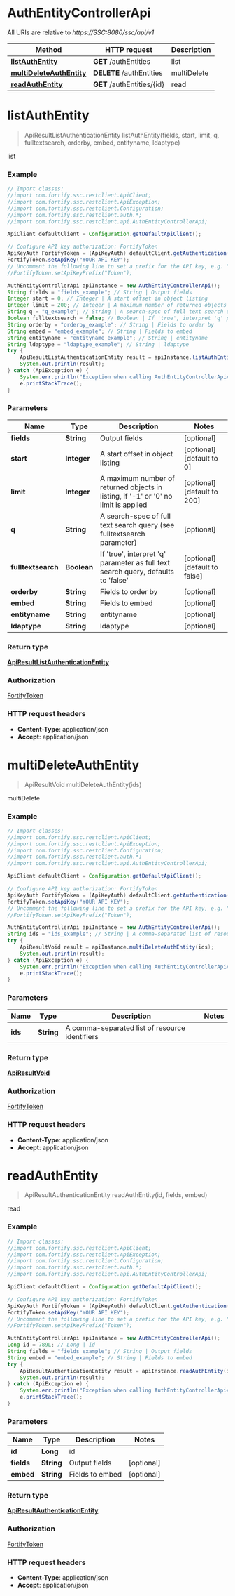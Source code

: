 # AuthEntityControllerApi

All URIs are relative to *https://SSC:8080/ssc/api/v1*

Method | HTTP request | Description
------------- | ------------- | -------------
[**listAuthEntity**](AuthEntityControllerApi.md#listAuthEntity) | **GET** /authEntities | list
[**multiDeleteAuthEntity**](AuthEntityControllerApi.md#multiDeleteAuthEntity) | **DELETE** /authEntities | multiDelete
[**readAuthEntity**](AuthEntityControllerApi.md#readAuthEntity) | **GET** /authEntities/{id} | read


<a name="listAuthEntity"></a>
# **listAuthEntity**
> ApiResultListAuthenticationEntity listAuthEntity(fields, start, limit, q, fulltextsearch, orderby, embed, entityname, ldaptype)

list

### Example
```java
// Import classes:
//import com.fortify.ssc.restclient.ApiClient;
//import com.fortify.ssc.restclient.ApiException;
//import com.fortify.ssc.restclient.Configuration;
//import com.fortify.ssc.restclient.auth.*;
//import com.fortify.ssc.restclient.api.AuthEntityControllerApi;

ApiClient defaultClient = Configuration.getDefaultApiClient();

// Configure API key authorization: FortifyToken
ApiKeyAuth FortifyToken = (ApiKeyAuth) defaultClient.getAuthentication("FortifyToken");
FortifyToken.setApiKey("YOUR API KEY");
// Uncomment the following line to set a prefix for the API key, e.g. "Token" (defaults to null)
//FortifyToken.setApiKeyPrefix("Token");

AuthEntityControllerApi apiInstance = new AuthEntityControllerApi();
String fields = "fields_example"; // String | Output fields
Integer start = 0; // Integer | A start offset in object listing
Integer limit = 200; // Integer | A maximum number of returned objects in listing, if '-1' or '0' no limit is applied
String q = "q_example"; // String | A search-spec of full text search query (see fulltextsearch parameter)
Boolean fulltextsearch = false; // Boolean | If 'true', interpret 'q' parameter as full text search query, defaults to 'false'
String orderby = "orderby_example"; // String | Fields to order by
String embed = "embed_example"; // String | Fields to embed
String entityname = "entityname_example"; // String | entityname
String ldaptype = "ldaptype_example"; // String | ldaptype
try {
    ApiResultListAuthenticationEntity result = apiInstance.listAuthEntity(fields, start, limit, q, fulltextsearch, orderby, embed, entityname, ldaptype);
    System.out.println(result);
} catch (ApiException e) {
    System.err.println("Exception when calling AuthEntityControllerApi#listAuthEntity");
    e.printStackTrace();
}
```

### Parameters

Name | Type | Description  | Notes
------------- | ------------- | ------------- | -------------
 **fields** | **String**| Output fields | [optional]
 **start** | **Integer**| A start offset in object listing | [optional] [default to 0]
 **limit** | **Integer**| A maximum number of returned objects in listing, if &#39;-1&#39; or &#39;0&#39; no limit is applied | [optional] [default to 200]
 **q** | **String**| A search-spec of full text search query (see fulltextsearch parameter) | [optional]
 **fulltextsearch** | **Boolean**| If &#39;true&#39;, interpret &#39;q&#39; parameter as full text search query, defaults to &#39;false&#39; | [optional] [default to false]
 **orderby** | **String**| Fields to order by | [optional]
 **embed** | **String**| Fields to embed | [optional]
 **entityname** | **String**| entityname | [optional]
 **ldaptype** | **String**| ldaptype | [optional]

### Return type

[**ApiResultListAuthenticationEntity**](ApiResultListAuthenticationEntity.md)

### Authorization

[FortifyToken](../README.md#FortifyToken)

### HTTP request headers

 - **Content-Type**: application/json
 - **Accept**: application/json

<a name="multiDeleteAuthEntity"></a>
# **multiDeleteAuthEntity**
> ApiResultVoid multiDeleteAuthEntity(ids)

multiDelete

### Example
```java
// Import classes:
//import com.fortify.ssc.restclient.ApiClient;
//import com.fortify.ssc.restclient.ApiException;
//import com.fortify.ssc.restclient.Configuration;
//import com.fortify.ssc.restclient.auth.*;
//import com.fortify.ssc.restclient.api.AuthEntityControllerApi;

ApiClient defaultClient = Configuration.getDefaultApiClient();

// Configure API key authorization: FortifyToken
ApiKeyAuth FortifyToken = (ApiKeyAuth) defaultClient.getAuthentication("FortifyToken");
FortifyToken.setApiKey("YOUR API KEY");
// Uncomment the following line to set a prefix for the API key, e.g. "Token" (defaults to null)
//FortifyToken.setApiKeyPrefix("Token");

AuthEntityControllerApi apiInstance = new AuthEntityControllerApi();
String ids = "ids_example"; // String | A comma-separated list of resource identifiers
try {
    ApiResultVoid result = apiInstance.multiDeleteAuthEntity(ids);
    System.out.println(result);
} catch (ApiException e) {
    System.err.println("Exception when calling AuthEntityControllerApi#multiDeleteAuthEntity");
    e.printStackTrace();
}
```

### Parameters

Name | Type | Description  | Notes
------------- | ------------- | ------------- | -------------
 **ids** | **String**| A comma-separated list of resource identifiers |

### Return type

[**ApiResultVoid**](ApiResultVoid.md)

### Authorization

[FortifyToken](../README.md#FortifyToken)

### HTTP request headers

 - **Content-Type**: application/json
 - **Accept**: application/json

<a name="readAuthEntity"></a>
# **readAuthEntity**
> ApiResultAuthenticationEntity readAuthEntity(id, fields, embed)

read

### Example
```java
// Import classes:
//import com.fortify.ssc.restclient.ApiClient;
//import com.fortify.ssc.restclient.ApiException;
//import com.fortify.ssc.restclient.Configuration;
//import com.fortify.ssc.restclient.auth.*;
//import com.fortify.ssc.restclient.api.AuthEntityControllerApi;

ApiClient defaultClient = Configuration.getDefaultApiClient();

// Configure API key authorization: FortifyToken
ApiKeyAuth FortifyToken = (ApiKeyAuth) defaultClient.getAuthentication("FortifyToken");
FortifyToken.setApiKey("YOUR API KEY");
// Uncomment the following line to set a prefix for the API key, e.g. "Token" (defaults to null)
//FortifyToken.setApiKeyPrefix("Token");

AuthEntityControllerApi apiInstance = new AuthEntityControllerApi();
Long id = 789L; // Long | id
String fields = "fields_example"; // String | Output fields
String embed = "embed_example"; // String | Fields to embed
try {
    ApiResultAuthenticationEntity result = apiInstance.readAuthEntity(id, fields, embed);
    System.out.println(result);
} catch (ApiException e) {
    System.err.println("Exception when calling AuthEntityControllerApi#readAuthEntity");
    e.printStackTrace();
}
```

### Parameters

Name | Type | Description  | Notes
------------- | ------------- | ------------- | -------------
 **id** | **Long**| id |
 **fields** | **String**| Output fields | [optional]
 **embed** | **String**| Fields to embed | [optional]

### Return type

[**ApiResultAuthenticationEntity**](ApiResultAuthenticationEntity.md)

### Authorization

[FortifyToken](../README.md#FortifyToken)

### HTTP request headers

 - **Content-Type**: application/json
 - **Accept**: application/json

